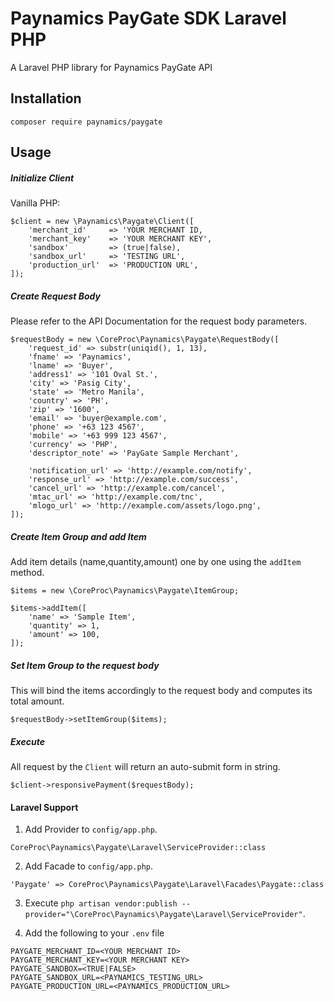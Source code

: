 # Paynamics PayGate SDK Laravel PHP
A Laravel PHP library for Paynamics PayGate API

## Installation
```
composer require paynamics/paygate
```

## Usage

##### Initialize Client
Vanilla PHP:
```
$client = new \Paynamics\Paygate\Client([
    'merchant_id'     => 'YOUR MERCHANT ID,
    'merchant_key'    => 'YOUR MERCHANT KEY',
    'sandbox'         => (true|false),
    'sandbox_url'     => 'TESTING URL',
    'production_url'  => 'PRODUCTION URL',
]);
```

##### Create Request Body 
Please refer to the API Documentation for the request body parameters.
```
$requestBody = new \CoreProc\Paynamics\Paygate\RequestBody([
    'request_id' => substr(uniqid(), 1, 13),
    'fname' => 'Paynamics',
    'lname' => 'Buyer',
    'address1' => '101 Oval St.',
    'city' => 'Pasig City',
    'state' => 'Metro Manila',
    'country' => 'PH',
    'zip' => '1600',
    'email' => 'buyer@example.com',
    'phone' => '+63 123 4567',
    'mobile' => '+63 999 123 4567',
    'currency' => 'PHP',
    'descriptor_note' => 'PayGate Sample Merchant',

    'notification_url' => 'http://example.com/notify',
    'response_url' => 'http://example.com/success',
    'cancel_url' => 'http://example.com/cancel',
    'mtac_url' => 'http://example.com/tnc',
    'mlogo_url' => 'http://example.com/assets/logo.png',
]);
```

##### Create Item Group and add Item
Add item details (name,quantity,amount) one by one using the `addItem` method.
```
$items = new \CoreProc\Paynamics\Paygate\ItemGroup;

$items->addItem([
    'name' => 'Sample Item',
    'quantity' => 1,
    'amount' => 100,
]);
```
##### Set Item Group to the request body
This will bind the items accordingly to the request body and computes its total amount.
```
$requestBody->setItemGroup($items);
```

##### Execute
All request by the `Client` will return an auto-submit form in string.
```
$client->responsivePayment($requestBody);
```

#### Laravel Support
1. Add Provider to `config/app.php`.
```
CoreProc\Paynamics\Paygate\Laravel\ServiceProvider::class
```

2. Add Facade to `config/app.php`.
```
'Paygate' => CoreProc\Paynamics\Paygate\Laravel\Facades\Paygate::class
```

3. Execute `php artisan vendor:publish --provider="\CoreProc\Paynamics\Paygate\Laravel\ServiceProvider"`.

4. Add the following to your `.env` file
```
PAYGATE_MERCHANT_ID=<YOUR MERCHANT ID>
PAYGATE_MERCHANT_KEY=<YOUR MERCHANT KEY>
PAYGATE_SANDBOX=<TRUE|FALSE>
PAYGATE_SANDBOX_URL=<PAYNAMICS_TESTING_URL>
PAYGATE_PRODUCTION_URL=<PAYNAMICS_PRODUCTION_URL>
```